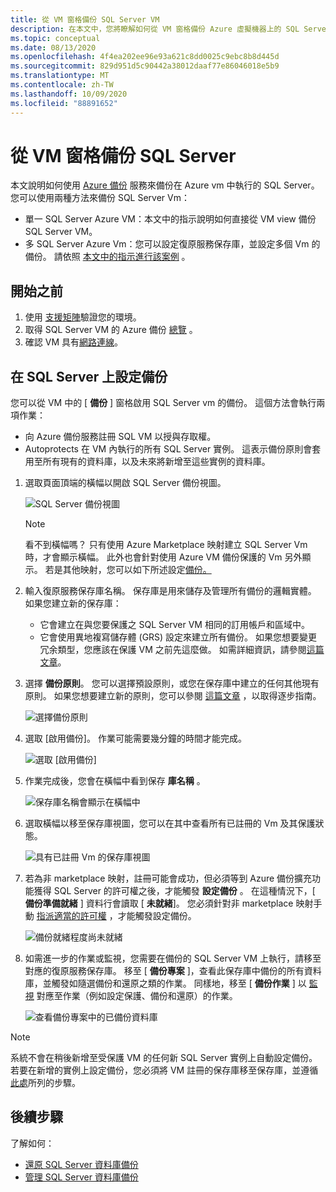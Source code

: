 ```yaml
---
title: 從 VM 窗格備份 SQL Server VM
description: 在本文中，您將瞭解如何從 VM 窗格備份 Azure 虛擬機器上的 SQL Server 資料庫。
ms.topic: conceptual
ms.date: 08/13/2020
ms.openlocfilehash: 4f4ea202ee96e93a621c8dd0025c9ebc8b8d445d
ms.sourcegitcommit: 829d951d5c90442a38012daaf77e86046018e5b9
ms.translationtype: MT
ms.contentlocale: zh-TW
ms.lasthandoff: 10/09/2020
ms.locfileid: "88891652"
---
```

# <a name="back-up-a-sql-server-from-the-vm-pane"></a>從 VM 窗格備份 SQL Server

本文說明如何使用 [Azure 備份](backup-overview.md) 服務來備份在 Azure vm 中執行的 SQL Server。 您可以使用兩種方法來備份 SQL Server Vm：

- 單一 SQL Server Azure VM：本文中的指示說明如何直接從 VM view 備份 SQL Server VM。
- 多 SQL Server Azure Vm：您可以設定復原服務保存庫，並設定多個 Vm 的備份。 請依照 [本文中的指示進行該案例](backup-sql-server-database-azure-vms.md) 。

## <a name="before-you-start"></a>開始之前

1. 使用 [支援矩陣](sql-support-matrix.md)驗證您的環境。
2. 取得 SQL Server VM 的 Azure 備份 [總覽](backup-azure-sql-database.md) 。
3. 確認 VM 具有[網路連線](backup-sql-server-database-azure-vms.md#establish-network-connectivity)。

## <a name="configure-backup-on-the-sql-server"></a>在 SQL Server 上設定備份

您可以從 VM 中的 [ **備份** ] 窗格啟用 SQL Server vm 的備份。 這個方法會執行兩項作業：

- 向 Azure 備份服務註冊 SQL VM 以授與存取權。
- Autoprotects 在 VM 內執行的所有 SQL Server 實例。 這表示備份原則會套用至所有現有的資料庫，以及未來將新增至這些實例的資料庫。

1. 選取頁面頂端的橫幅以開啟 SQL Server 備份視圖。

    ![SQL Server 備份視圖](./media/backup-sql-server-vm-from-vm-pane/sql-server-backup-view.png)

    >[!NOTE]
    >看不到橫幅嗎？ 只有使用 Azure Marketplace 映射建立 SQL Server Vm 時，才會顯示橫幅。 此外也會針對使用 Azure VM 備份保護的 Vm 另外顯示。 若是其他映射，您可以如下所述設定[備份。](backup-sql-server-database-azure-vms.md)

2. 輸入復原服務保存庫名稱。 保存庫是用來儲存及管理所有備份的邏輯實體。 如果您建立新的保存庫：

    - 它會建立在與您要保護之 SQL Server VM 相同的訂用帳戶和區域中。
    - 它會使用異地複寫儲存體 (GRS) 設定來建立所有備份。 如果您想要變更冗余類型，您應該在保護 VM 之前先這麼做。 如需詳細資訊，請參閱[這篇文章](backup-create-rs-vault.md#set-storage-redundancy)。

3. 選擇 **備份原則**。 您可以選擇預設原則，或您在保存庫中建立的任何其他現有原則。 如果您想要建立新的原則，您可以參閱 [這篇文章](backup-sql-server-database-azure-vms.md#create-a-backup-policy) ，以取得逐步指南。

    ![選擇備份原則](./media/backup-sql-server-vm-from-vm-pane/backup-policy.png)

4. 選取 [啟用備份]。 作業可能需要幾分鐘的時間才能完成。

    ![選取 [啟用備份]](./media/backup-sql-server-vm-from-vm-pane/enable-backup.png)

5. 作業完成後，您會在橫幅中看到保存 **庫名稱** 。

    ![保存庫名稱會顯示在橫幅中](./media/backup-sql-server-vm-from-vm-pane/vault-name.png)

6. 選取橫幅以移至保存庫視圖，您可以在其中查看所有已註冊的 Vm 及其保護狀態。

    ![具有已註冊 Vm 的保存庫視圖](./media/backup-sql-server-vm-from-vm-pane/vault-view.png)

7. 若為非 marketplace 映射，註冊可能會成功，但必須等到 Azure 備份擴充功能獲得 SQL Server 的許可權之後，才能觸發 **設定備份** 。 在這種情況下，[ **備份準備就緒** ] 資料行會讀取 [ **未就緒**]。 您必須針對非 marketplace 映射手動 [指派適當的許可權](backup-azure-sql-database.md#set-vm-permissions) ，才能觸發設定備份。

    ![備份就緒程度尚未就緒](./media/backup-sql-server-vm-from-vm-pane/backup-readiness-not-ready.png)

8. 如需進一步的作業或監視，您需要在備份的 SQL Server VM 上執行，請移至對應的復原服務保存庫。 移至 [ **備份專案** ]，查看此保存庫中備份的所有資料庫，並觸發如隨選備份和還原之類的作業。 同樣地，移至 [ **備份作業** ] 以 [監視](manage-monitor-sql-database-backup.md) 對應至作業（例如設定保護、備份和還原）的作業。

    ![查看備份專案中的已備份資料庫](./media/backup-sql-server-vm-from-vm-pane/backup-items.png)

>[!NOTE]
>系統不會在稍後新增至受保護 VM 的任何新 SQL Server 實例上自動設定備份。 若要在新增的實例上設定備份，您必須將 VM 註冊的保存庫移至保存庫，並遵循 [此處](backup-sql-server-database-azure-vms.md)所列的步驟。

## <a name="next-steps"></a>後續步驟

了解如何：

- [還原 SQL Server 資料庫備份](restore-sql-database-azure-vm.md)
- [管理 SQL Server 資料庫備份](manage-monitor-sql-database-backup.md)
